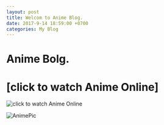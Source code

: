 ```yaml
---
layout: post
title: Welcom to Anime Blog.
date: 2017-9-14 18:59:00 +0700
categories: My Blog
---
```


# Anime Bolg.

# [click to watch Anime Online]

![click to watch Anime Online](http://www.anime-sugoi.com/)

![AnimePic](https://imgur.com/Dslak2a.jpg)

